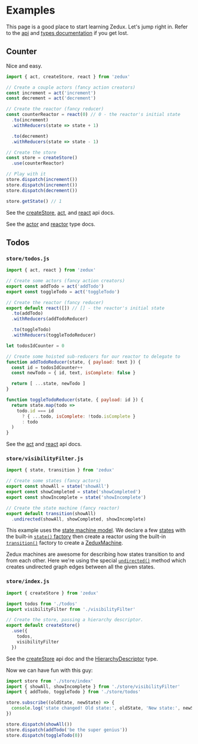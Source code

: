 # Examples

This page is a good place to start learning Zedux. Let's jump right in. Refer to the [api](/docs/api/README.md) and [types documentation](/docs/types/README.md) if you get lost.

## Counter

Nice and easy.

```javascript
import { act, createStore, react } from 'zedux'

// Create a couple actors (fancy action creators)
const increment = act('increment')
const decrement = act('decrement')

// Create the reactor (fancy reducer)
const counterReactor = react(0) // 0 - the reactor's initial state
  .to(increment)
  .withReducers(state => state + 1)

  .to(decrement)
  .withReducers(state => state - 1)

// Create the store
const store = createStore()
  .use(counterReactor)

// Play with it
store.dispatch(increment())
store.dispatch(increment())
store.dispatch(decrement())

store.getState() // 1
```

See the [createStore](/docs/api/createStore.md), [act](/docs/api/act.md), and [react](/docs/api/react.md) api docs.

See the [actor](/docs/types/Actor.md) and [reactor](/docs/types/Reactor.md) type docs.

## Todos

### `store/todos.js`

```javascript
import { act, react } from 'zedux'

// Create some actors (fancy action creators)
export const addTodo = act('addTodo')
export const toggleTodo = act('toggleTodo')

// Create the reactor (fancy reducer)
export default react([]) // [] - the reactor's initial state
  .to(addTodo)
  .withReducers(addTodoReducer)

  .to(toggleTodo)
  .withReducers(toggleTodoReducer)

let todosIdCounter = 0

// Create some hoisted sub-reducers for our reactor to delegate to
function addTodoReducer(state, { payload: text }) {
  const id = todosIdCounter++
  const newTodo = { id, text, isComplete: false }

  return [ ...state, newTodo ]
}

function toggleTodoReducer(state, { payload: id }) {
  return state.map(todo =>
    todo.id === id
      ? { ...todo, isComplete: !todo.isComplete }
      : todo
  )
}
```

See the [act](/docs/api/act.md) and [react](/docs/api/react.md) api docs.

### `store/visibilityFilter.js`

```javascript
import { state, transition } from 'zedux'

// Create some states (fancy actors)
export const showAll = state('showAll')
export const showCompleted = state('showCompleted')
export const showIncomplete = state('showIncomplete')

// Create the state machine (fancy reactor)
export default transition(showAll)
  .undirected(showAll, showCompleted, showIncomplete)
```

This example uses the [state machine model](/docs/guides/harnessingStateMachines.md). We declare a few [states](/docs/types/State.md) with the built-in [`state()` factory](/docs/api/state.md) then create a reactor using the built-in [`transition()`](/docs/api/transition.md) factory to create a [ZeduxMachine](/docs/api/ZeduxMachine.md).

Zedux machines are awesome for describing how states transition to and from each other. Here we're using the special [`undirected()`](/docs/api/ZeduxMachine.md#zeduxmachineundirected) method which creates undirected graph edges between all the given states.

### `store/index.js`

```javascript
import { createStore } from 'zedux'

import todos from './todos'
import visibilityFilter from './visibilityFilter'

// Create the store, passing a hierarchy descriptor.
export default createStore()
  .use({
    todos,
    visibilityFilter
  })
```

See the [createStore](/docs/api/createStore.md) api doc and the [HierarchyDescriptor](/docs/types/HierarchyDescriptor.md) type.

Now we can have fun with this guy:

```javascript
import store from './store/index'
import { showAll, showIncomplete } from './store/visibilityFilter'
import { addTodo, toggleTodo } from './store/todos'

store.subscribe((oldState, newState) => {
  console.log('state changed! Old state:', oldState, 'New state:', newState)
})

store.dispatch(showAll())
store.dispatch(addTodo('be the super genius'))
store.dispatch(toggleTodo(0))
```
